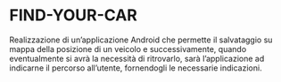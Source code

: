 # FIND-YOUR-CAR
Realizzazione di un’applicazione Android che permette il salvataggio su mappa della posizione di un veicolo e successivamente, quando eventualmente si avrà la necessità di ritrovarlo, sarà l’applicazione ad indicarne il percorso all’utente, fornendogli le necessarie indicazioni.
